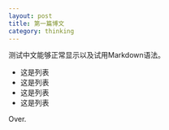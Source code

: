 ```yaml
---
layout: post
title: 第一篇博文 
category: thinking
---
```


测试中文能够正常显示以及试用Markdown语法。

* 这是列表
* 这是列表
* 这是列表
* 这是列表

Over.
 
